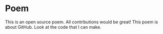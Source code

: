 # Poem
This is an open source poem. All contributions would be great!
This poem is about GitHub. Look at the code that I can make.
